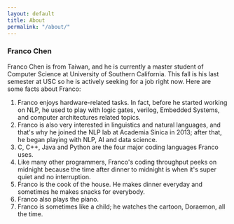 ```yaml
---
layout: default
title: About
permalink: "/about/"
---
```

### Franco Chen
Franco Chen is from Taiwan, and he is currently a master student of Computer Science at University of Southern California. This fall is his last semester at USC so he is actively seeking for a job right now.
Here are some facts about Franco:

1. Franco enjoys hardware-related tasks. In fact, before he started working on NLP, he used to play with logic gates, verilog, Embedded Systems, and computer architectures related topics. 
2. Franco is also very interested in linguistics and natural languages, and that's why he joined the NLP lab at Academia Sinica in 2013; after that, he began playing with NLP, AI and data science.
3. C, C++, Java and Python are the four major coding languages Franco uses. 
4. Like many other programmers, Franco's coding throughput peeks on midnight because the time after dinner to midnight is when it's super quiet and no interruption.
5. Franco is the cook of the house. He makes dinner everyday and sometimes he makes snacks for everybody.
6. Franco also plays the piano.
7. Franco is sometimes like a child; he watches the cartoon, Doraemon, all the time.

<!--
This is the base Jekyll theme. You can find out more info about customizing your Jekyll theme, as well as basic Jekyll usage documentation at [jekyllrb.com](http://jekyllrb.com/)

You can find the source code for the Jekyll new theme at:
{% include icon-github.html username="jekyll" %} /
[minima](https://github.com/jekyll/minima)

You can find the source code for Jekyll at
{% include icon-github.html username="jekyll" %} /
[jekyll](https://github.com/jekyll/jekyll)
-->
